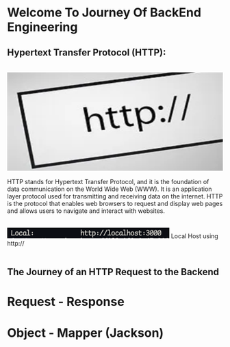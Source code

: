 # Welcome To Journey Of BackEnd Engineering

## Hypertext Transfer Protocol (HTTP):

<br>
<img src="./assets/imgs/http.png" width="100%" height="230px"> 
</br>

HTTP stands for Hypertext Transfer Protocol, and it is the foundation of data communication on the World Wide Web (WWW). It is an application layer protocol used for transmitting and receiving data on the internet. HTTP is the protocol that enables web browsers to request and display web pages and allows users to navigate and interact with websites.


<br>
<div>
    <img src="./assets/imgs/localhost-http.png"> Local Host using http://
  </div>
</br>








## The Journey of an HTTP Request to the Backend




# Request - Response



# Object - Mapper (Jackson)
